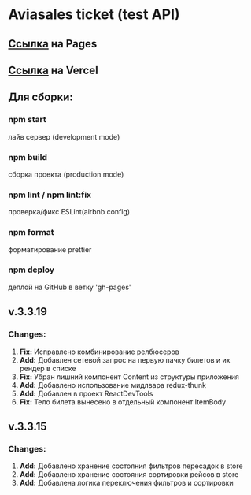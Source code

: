 <h1>Aviasales ticket (test API)</h1>

<h2><a href='https://rosstiks.github.io/Aviasales/'>Ссылка</a> на Pages</h2>
<h2><a href='https://aviasales-rosstiks.vercel.app '>Ссылка</a> на Vercel</h2>

<h2>Для сборки:</h2>
<h3>npm start</h3>
лайв сервер (development mode)
<h3>npm build</h3>
сборка проекта (production mode)
<h3>npm lint / npm lint:fix</h3>
проверка/фикс ESLint(airbnb config)
<h3>npm format</h3>
форматирование prettier
<h3>npm deploy</h3>
деплой на GitHub в ветку 'gh-pages'

<h2>v.3.3.19</h2>
<h3>Changes:</h3>
<ol>
  <li><b>Fix:</b> Исправлено комбинирование релбюсеров</li>
  <li><b>Add:</b> Добавлен сетевой запрос на первую пачку билетов и их рендер в списке</li>
  <li><b>Fix:</b> Убран лишний компонент Content из структуры приложения</li>
  <li><b>Add:</b> Добавлено использование мидлвара redux-thunk</li>
  <li><b>Add:</b> Добавлен в проект ReactDevTools</li>
  <li><b>Fix:</b> Тело билета вынесено в отдельный компонент ItemBody</li>
</ol>

<h2>v.3.3.15</h2>
<h3>Changes:</h3>
<ol>
  <li><b>Add:</b> Добавлено хранение состояния фильтров пересадок в store</li>
  <li><b>Add:</b> Добавлено хранение состояния сортировки рейсов в store</li>
  <li><b>Add:</b> Добавлена логика переключения фильтров и сортировки</li>
</ol>

